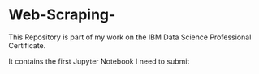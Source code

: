 # Web-Scraping-

This Repository is part of my work on the IBM Data Science Professional Certificate.

It contains the first Jupyter Notebook I need to submit
